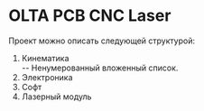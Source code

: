 # OLTA PCB CNC Laser

Проект можно описать следующей структурой:
1. Кинематика  
  -- Ненумерованный вложенный список.
3. Электроника
4. Софт
5. Лазерный модуль
